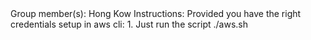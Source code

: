 <url here>
Group member(s): Hong Kow
<diagram here>
Instructions:
Provided you have the right credentials setup in aws cli:
1. Just run the script
    ./aws.sh
